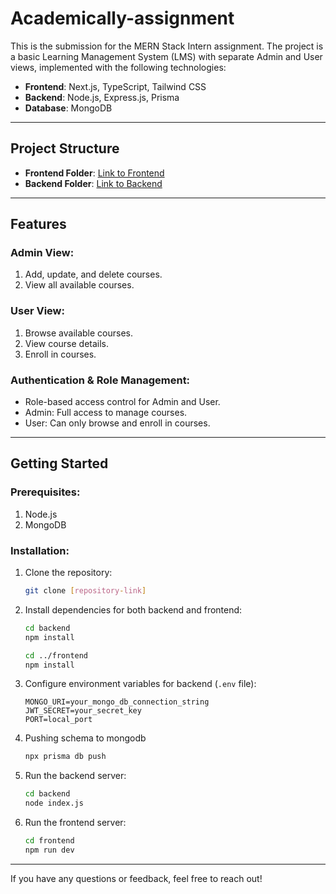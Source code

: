 # Academically-assignment

This is the submission for the MERN Stack Intern assignment. The project is a basic Learning Management System (LMS) with separate Admin and User views, implemented with the following technologies:  

- **Frontend**: Next.js, TypeScript, Tailwind CSS  
- **Backend**: Node.js, Express.js, Prisma 
- **Database**: MongoDB  

---

## Project Structure  

- **Frontend Folder**: [Link to Frontend](./frontend)  
- **Backend Folder**: [Link to Backend](./backend)  

---

## Features  

### Admin View:  
1. Add, update, and delete courses.  
2. View all available courses.  

### User View:  
1. Browse available courses.  
2. View course details.  
3. Enroll in courses.  

### Authentication & Role Management:  
- Role-based access control for Admin and User.  
- Admin: Full access to manage courses.  
- User: Can only browse and enroll in courses.  

---

## Getting Started  

### Prerequisites:  
1. Node.js  
2. MongoDB  

### Installation:  

1. Clone the repository:  
   ```bash  
   git clone [repository-link]  
   ```  

2. Install dependencies for both backend and frontend:  
   ```bash  
   cd backend  
   npm install  
   
   cd ../frontend  
   npm install  
   ```  

3. Configure environment variables for backend (`.env` file):  
   ```plaintext  
   MONGO_URI=your_mongo_db_connection_string  
   JWT_SECRET=your_secret_key
   PORT=local_port
   ```

4. Pushing schema to mongodb
   ```bash
   npx prisma db push
   ```

5. Run the backend server:  
   ```bash  
   cd backend  
   node index.js 
   ```  

6. Run the frontend server:  
   ```bash  
   cd frontend  
   npm run dev
   ```  

---


If you have any questions or feedback, feel free to reach out!
